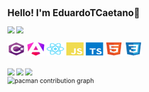 ## Hello! I'm EduardoTCaetano👋

<div>
  <img height="180em" src="https://github-readme-stats.vercel.app/api?username=EduardoTCaetano&show_icons=true&theme=dark"/>
  <img height="180em" src="https://github-readme-stats.vercel.app/api/top-langs/?username=EduardoTCaetano&layout=compact&theme=dark"/>
</div>

<div style="display: inline_block"><br>
  <img align="center" alt="Eduardo-Csharp" height="30" width="40" src="https://raw.githubusercontent.com/devicons/devicon/master/icons/csharp/csharp-original.svg">
  <img align="center" alt="Eduardo-Angular" height="30" width="40" src="https://raw.githubusercontent.com/devicons/devicon/master/icons/angular/angular-original.svg">
  <img align="center" alt="Eduardo-React" height="30" width="40" src="https://raw.githubusercontent.com/devicons/devicon/master/icons/react/react-original.svg">
  <img align="center" alt="Eduardo-Js" height="30" width="40" src="https://raw.githubusercontent.com/devicons/devicon/master/icons/javascript/javascript-plain.svg">
  <img align="center" alt="Eduardo-Ts" height="30" width="40" src="https://raw.githubusercontent.com/devicons/devicon/master/icons/typescript/typescript-plain.svg">
  <img align="center" alt="Eduardo-HTML" height="30" width="40" src="https://raw.githubusercontent.com/devicons/devicon/master/icons/html5/html5-original.svg">
  <img align="center" alt="Eduardo-CSS" height="30" width="40" src="https://raw.githubusercontent.com/devicons/devicon/master/icons/css3/css3-original.svg">
</div>
  
  ##
 
<div> 
  <a href="https://instagram.com/du.tcaetano" target="_blank"><img src="https://img.shields.io/badge/-Instagram-%23E4405F?style=for-the-badge&logo=instagram&logoColor=white" target="_blank"></a>
  <a href="mailto:eduardotimossi1101@hotmail.com"> <img src="https://img.shields.io/badge/-Hotmail-%23333?style=for-the-badge&logo=microsoft-outlook&logoColor=white" target="_blank"></a>
  <a href="https://linkedin.com/in/eduardotcaetano" target="_blank"><img src="https://img.shields.io/badge/-LinkedIn-%230077B5?style=for-the-badge&logo=linkedin&logoColor=white" target="_blank"></a> 
</div>

<picture>
  <source media="(prefers-color-scheme: dark)" srcset="https://raw.githubusercontent.com/eduardotcaetano/eduardotcaetano/output/pacman-contribution-graph-dark.svg">
  <source media="(prefers-color-scheme: light)" srcset="https://raw.githubusercontent.com/eduardotcaetano/eduardotcaetano/output/pacman-contribution-graph.svg">
  <img alt="pacman contribution graph" src="https://raw.githubusercontent.com/eduardotcaetano/eduardotcaetano/output/pacman-contribution-graph.svg">
</picture>

###
